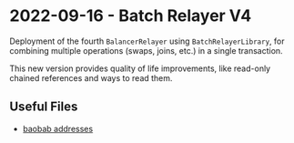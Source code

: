 # 2022-09-16 - Batch Relayer V4

Deployment of the fourth `BalancerRelayer` using `BatchRelayerLibrary`, for combining multiple operations (swaps, joins, etc.) in a single transaction.

This new version provides quality of life improvements, like read-only chained references and ways to read them.

## Useful Files

- [baobab addresses](./output/baobab.json)
